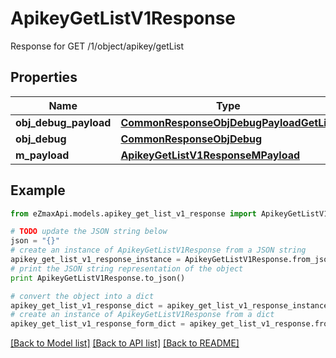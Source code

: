 # ApikeyGetListV1Response

Response for GET /1/object/apikey/getList

## Properties

Name | Type | Description | Notes
------------ | ------------- | ------------- | -------------
**obj_debug_payload** | [**CommonResponseObjDebugPayloadGetList**](CommonResponseObjDebugPayloadGetList.md) |  | 
**obj_debug** | [**CommonResponseObjDebug**](CommonResponseObjDebug.md) |  | [optional] 
**m_payload** | [**ApikeyGetListV1ResponseMPayload**](ApikeyGetListV1ResponseMPayload.md) |  | 

## Example

```python
from eZmaxApi.models.apikey_get_list_v1_response import ApikeyGetListV1Response

# TODO update the JSON string below
json = "{}"
# create an instance of ApikeyGetListV1Response from a JSON string
apikey_get_list_v1_response_instance = ApikeyGetListV1Response.from_json(json)
# print the JSON string representation of the object
print ApikeyGetListV1Response.to_json()

# convert the object into a dict
apikey_get_list_v1_response_dict = apikey_get_list_v1_response_instance.to_dict()
# create an instance of ApikeyGetListV1Response from a dict
apikey_get_list_v1_response_form_dict = apikey_get_list_v1_response.from_dict(apikey_get_list_v1_response_dict)
```
[[Back to Model list]](../README.md#documentation-for-models) [[Back to API list]](../README.md#documentation-for-api-endpoints) [[Back to README]](../README.md)


